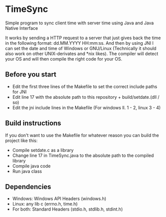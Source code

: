 # TimeSync
Simple program to sync client time with server time using Java and Java Native Interface

It works by sending a HTTP request to a server that just gives back the time in the following
format: dd.MM.YYYY HH:mm:ss. And then by using JNI I can set the date and time of Windows or 
GNU/Linux (Technically it should also work on other UNIX-derivates and \*nix likes).
The compiler will detect your OS and will then compile the right code for your OS.

## Before you start
- Edit the first three lines of the Makefile to set the correct include paths for JNI
- Edit line 17 with the absolute path to this repository + build/setdate.(dll / so)
- Edit the jni include lines in the Makefile (For windows ll. 1 - 2, linux 3 - 4)

## Build instructions
If you don't want to use the Makefile for whatever reason you can build the project like this:

- Compile setdate.c as a library
- Change line 17 in TimeSync.java to the absolute path to the compiled library
- Compile java code
- Run java class

## Dependencies
- Windows: Windows API Headers (windows.h)
- Linux: any lib c (errno.h, time.h)
- For both: Standard Headers (stdio.h, stdlib.h, stdint.h)
